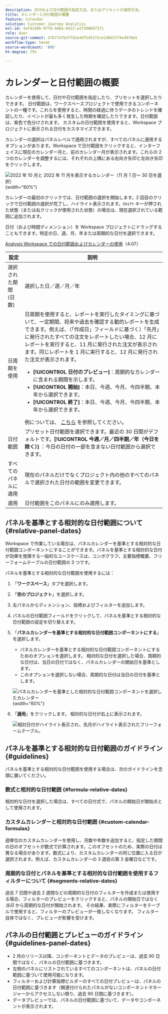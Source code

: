 ```yaml
---
description: 日付および日付範囲の指定方法、またはプリセットの選択方法。
title: カレンダーと日付範囲の概要
feature: Calendar
solution: Customer Journey Analytics
exl-id: 4afdc68b-97f8-4d8a-9d13-e2f3986873f1
role: User
source-git-commit: 47b7747b37f82e4d75d5272ce1d8d37f4e497bb5
workflow-type: tm+mt
source-wordcount: '895'
ht-degree: 75%

---
```


# カレンダーと日付範囲の概要

カレンダーを使用して、日付や日付範囲を指定したり、プリセットを選択したりできます。 日付範囲は、ワークスペースプロジェクトで使用できるコンポーネントの一種です。これらを使用すると、時間の経過に伴うデータのトレンドを確認したり、イベントが最も多く発生した時期を確認したりできます。日付範囲は、紫色で色分けされます。 カスタムの日付範囲を使用すると、Workspace プロジェクトに表示される日付をカスタマイズできます。

カレンダーの選択はパネルレベルで適用されますが、すべてのパネルに適用するオプションがあります。Workspace で日付範囲をクリックすると、インターフェイスに現在のカレンダー月と、前のカレンダー月が表示されます。これらの 2 つのカレンダーを調整するには、それぞれの上隅にある右向き矢印と左向き矢印をクリックします。

![2022 年 10 月と 2022 年 11 月を表示するカレンダー（11 月 1 日～ 30 日を選択） ](assets/aw_calendar2.png){width="60%"}

カレンダーの最初のクリックでは、日付範囲の選択を開始します。2 回目のクリックで日付範囲の選択が完了し、ハイライト表示されます。`Shift` キーが押された状態（または右クリックが使用された状態）の場合は、現在選択されている範囲に追加されます。

日付（および時間ディメンション）を Workspace プロジェクトにドラッグすることもできます。特定の日、週、月、年または周期的な日付を選択できます。

[Analysis Workspace での日付範囲およびカレンダーの使用](https://experienceleague.adobe.com/docs/analytics-learn/tutorials/analysis-workspace/calendar-and-date-ranges/using-dates-in-analysis-workspace.html?lang=ja)（4:07）

| 設定 | 説明 |
| --- | --- |
| 選択された期間 (日数) | 選択した日／週／月／年 |
| 日周期を使用 | 日周期を使用すると、レポートを実行したタイミングに基づいて、一定期間、将来や過去を確認する動的レポートを生成できます。例えば、（「作成日」フィールドに基づく）「先月」に発行されたすべての注文をレポートしたい場合、12 月にレポートを実行すると、11 月に発行された注文が表示されます。同じレポートを 1 月に実行すると、12 月に発行された注文が表示されます。<ul><li>**[!UICONTROL 日付のプレビュー]**：周期的なカレンダーに含まれる期間を示します。</li><li>**[!UICONTROL 開始]**：本日、今週、今月、今四半期、本年から選択できます。</li><li>**[!UICONTROL 終了]**：本日、今週、今月、今四半期、本年から選択できます。</li></ul>例については、 [こちら](/help/components/date-ranges/custom-date-ranges.md) を参照してください。 |
| 日付範囲 | プリセット日付範囲を選択できます。最近の 30 日間がデフォルトです。**[!UICONTROL 今週／月／四半期／年（今日を除く）]** ：今日の日付の一部を含まない日付範囲から選択できます。 |
| すべてのパネルに適用 | 現在のパネルだけでなくプロジェクト内の他のすべてのパネルで選択された日付の範囲を変更できます。 |
| 適用 | 日付範囲をこのパネルにのみ適用します。 |

## パネルを基準とする相対的な日付範囲について {#relative-panel-dates}

Workspace で作業している場合は、パネルカレンダーを基準とする相対的な日付範囲コンポーネントにすることができます。パネルを基準とする相対的な日付が効果を発揮する一般的なユースケースは、コンボグラフ、主要指標概要、フリーフォームテーブルの日付範囲の 3 つです。

パネルを基準とする相対的な日付範囲を使用するには：

1. 「**ワークスペース**」タブを選択します。
1. 「**空のプロジェクト**」を選択します。
1. 左パネルからディメンション、指標およびフィルターを追加します。
1. パネルの日付範囲フィールドをクリックして、パネルを基準とする相対的な日付範囲の設定を切り替えます。
1. 「**パネルカレンダーを基準とする相対的な日付範囲コンポーネントにする**」を選択します。
   * パネルカレンダーを基準とする相対的な日付範囲コンポーネントにするためのオプションを選択します。
相対的な日付を選択した場合、周期的な日付は、当日の日付ではなく、パネルカレンダーの開始日を基準とします。
   * このオプションを選択しない場合、周期的な日付は当日の日付を基準とします。

   ![ パネルカレンダーを基準とした相対的な日付範囲コンポーネントを選択したカレンダー ](assets/relative-date-selected.png){width="60%"}

1. 「**適用**」をクリックします。
相対的な日付が右上に表示されます。

   ![ 相対日付がハイライト表示され、先月がハイライト表示されたフリーフォームテーブル。](assets/relative-date-range1.png)

## パネルを基準とする相対的な日付範囲のガイドライン {#guidelines}

パネルを基準とする相対的な日付範囲を使用する場合は、次のガイドラインを念頭に置いてください。

### 数式と相対的な日付範囲 {#formula-relative-dates}

相対的な日付を選択した場合は、すべての日付式で、パネルの開始日が開始点として使用されます。

### カスタムカレンダーと相対的な日付範囲 {#custom-calendar-formulas}

週単位のカスタムカレンダーを使用し、月数や年数を追加すると、指定した期間の日のオフセットが数式で計算されます。このオフセットのため、実際の日付は異なる場合があります。数式により、カスタムカレンダーの同じ位置に入る日が選択されます。例えば、カスタムカレンダーの 3 週目の第 3 金曜日などです。

### 周期的な日付とパネルを基準とする相対的な日付範囲を使用するフィルターについて {#segments-relative-dates}

過去 7 日間や過去 2 週間などの周期的な日付のフィルターを作成または使用する場合、フィルターのプレビューをクリックすると、パネルの開始日ではなく *当日* から周期的な日付が開始されます。 その結果、実際にフィルターをテーブルで使用すると、フィルターのプレビューが一致しなくなります。 フィルター自体ではなく、プレビューが影響を受けます。

## パネルの日付範囲とプレビューのガイドライン {#guidelines-panel-dates}

* 2 月のリリース以降、コンポーネントとデータのプレビューは、過去 90 日間ではなく、パネルの日付範囲に基づきます。
* 左側のパネルにリストされているすべてのコンポーネントは、パネルの日付範囲に基づいて使用可能になります。
* フィルターおよび計算指標ビルダーのすべての日付プレビューは、パネルの日付範囲に基づきます（関連付けられたパネルがないコンポーネントマネージャーからアクセスしない限り、過去 90 日間に基づきます）。
* データプレビューでは、パネルの日付範囲に基づいて、データやコンポーネントが表示されます。